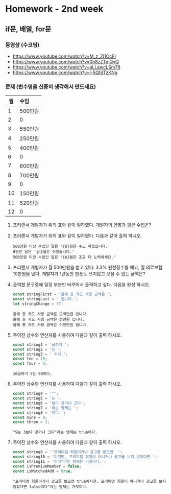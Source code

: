 # Homework - 2nd week

## if문, 배열, for문
### 동영상 (수코딩)
* https://www.youtube.com/watch?v=M_z_ZI1OcFI
* https://www.youtube.com/watch?v=0h8zZTqiQyQ
* https://www.youtube.com/watch?v=aLLawcLSm78
* https://www.youtube.com/watch?v=I-5QfdTzKNg

### 문제 (변수명을 신중히 생각해서 만드세요)
| 월 | 수입 |
|---|:---|
| 1 | 500만원 |
| 2 | 0 |
| 3 | 550만원 |
| 4 | 250만원 |
| 5 | 400만원 |
| 6 | 0 |
| 7 | 600만원 |
| 8 | 700만원 |
| 9 | 0 |
| 10 | 150만원 |
| 11 | 520만원 |
| 12 | 0 |

1. 프리랜서 개발자가 위의 표와 같이 일하였다. 개발자의 연봉과 평균 수입은?

2. 프리랜서 개발자가 위의 표와 같이 일하였다. 다음과 같이 출력 하시오.

    ```
    500만원 이상 수입인 달은 '{n}월은 수고 하셨습니다.'
    0원인 달은 '{n}월은 쉬었습니다.'
    500만원 미만 수입인 달은 '{n}월은 조금 더 노력하세요.' 
    ```

3. 프리랜서 개발자가 월 500만원을 받고 있다. 3.3% 원천징수를 때고, 월 의료보험 10만원을 낸다. 개발자가 1년동안 한푼도 쓰지않고 모을 수 있는 금액은?

4. 출력할 문구중에 일정 부분만 바꾸어서 출력하고 싶다. 다음을 완성 하시오.
    ```js
    const stringFirst = '올해 총 카드 사용 금액은 ';
    const stringLast = ' 입니다.';
    let stringChange = ??;
    ```
    ```
    올해 총 카드 사용 금액은 오백만원 입니다.
    올해 총 카드 사용 금액은 천만원 입니다.
    올해 총 카드 사용 금액은 이천만원 입니다.
    ```

5. 주어진 상수와 연산자를 사용하여 다음과 같이 출력 하시오.
    ```js
    const string1 = '곱하기 ';
    const string2 = '는 ';
    const string3 = ' 이다.';
    const ten = 10;
    const four = 5;
    ```
    ```
    10곱하기 5는 50이다.
    ```

6. 주어진 상수와 연산자를 사용하여 다음과 같이 출력 하시오.
    ```js
    const string4 = '"';
    const string5 = '는 ';
    const string6 = '보다 같거나 크다';
    const string7 = '라는 명제는 ';
    const string8 = '이다.';
    const nine = 9;
    const three = 3;
    ```
    ```
    "9는 3보다 같거나 크다"라는 명제는 true이다.
    ```

7. 주어진 상수와 연산자를 사용하여 다음과 같이 출력 하시오.
    ```js
    const string9 = '"프리미엄 회원이거나 광고를 봤으면  ';
    const string10 = '이지만, 프리미엄 회원이 아니거나 광고를 보지 않았다면 ';
    const string11 = '이다"라는 명제는 거짓이다.';
    const isPremiumMember = false;
    const isWatchedAdd = true;
    ```
    ```
    "프리미엄 회원이거나 광고를 봤으면 true이지만, 프리미엄 회원이 아니거나 광고를 보지 않았다면 false이다"라는 명제는 거짓이다.
    ```
